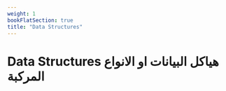 ```yaml
---
weight: 1
bookFlatSection: true
title: "Data Structures"
---
```


# Data Structures هياكل البيانات او الانواع المركبة

